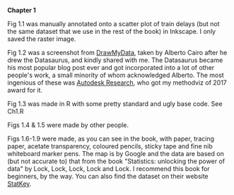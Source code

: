**Chapter 1**

Fig 1.1 was manually annotated onto a scatter plot of train delays (but not the same dataset that we use in the rest of the book) in Inkscape. I only saved the raster image.

Fig 1.2 was a screenshot from [DrawMyData](http://www.robertgrantstats.co.uk/drawmydata.html), taken by Alberto Cairo after he drew the Datasaurus, and kindly shared with me. The Datasaurus became his most popular blog post ever and got incorporated into a lot of other people's work, a small minority of whom acknowledged Alberto. The most ingenious of these was [Autodesk Research](https://www.autodeskresearch.com/publications/samestats), who got my methodviz of 2017 award for it.

Fig 1.3 was made in R with some pretty standard and ugly base code. See Ch1.R

Figs 1.4 & 1.5 were made by other people.

Figs 1.6-1.9 were made, as you can see in the book, with paper, tracing paper, acetate transparency, coloured pencils, sticky tape and fine nib whiteboard marker pens. The map is by Google and the data are based on (but not accurate to) that from the book "Statistics: unlocking the power of data" by Lock, Lock, Lock, Lock and Lock. I recommend this book for beginners, by the way. You can also find the dataset on their website [StatKey](http://www.lock5stat.com/StatKey/index.html).
